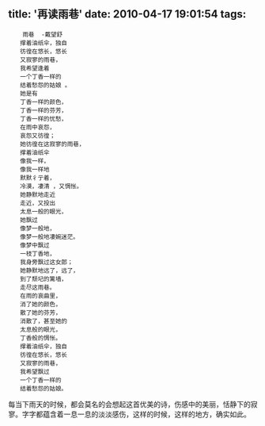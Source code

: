 title: '再读雨巷'
date: 2010-04-17 19:01:54
tags: 
---

```
	雨巷  -戴望舒
　　撑着油纸伞，独自
　　彷徨在悠长，悠长
　　又寂寥的雨巷，
　　我希望逢着
　　一个丁香一样的
　　结着愁怨的姑娘 。
　　她是有
　　丁香一样的颜色，
　　丁香一样的芬芳，
　　丁香一样的忧愁，
　　在雨中哀怨，
　　哀怨又彷徨；
　　她彷徨在这寂寥的雨巷，
　　撑着油纸伞
　　像我一样，
　　像我一样地
　　默默彳亍着，
　　冷漠，凄清 ，又惆怅。
　　她静默地走近
　　走近，又投出
　　太息一般的眼光，
　　她飘过
　　像梦一般地， 
　　像梦一般地凄婉迷茫。
　　像梦中飘过
　　一枝丁香地，
　　我身旁飘过这女郎；
　　她静默地远了，远了，
　　到了颓圮的篱墙，
　　走尽这雨巷。
　　在雨的哀曲里，
　　消了她的颜色，
　　散了她的芬芳，
　　消散了，甚至她的
　　太息般的眼光，
　　丁香般的惆怅。
　　撑着油纸伞，独自
　　彷徨在悠长，悠长
　　又寂寥的雨巷，
　　我希望飘过
　　一个丁香一样的
　　结着愁怨的姑娘。
```

每当下雨天的时候，都会莫名的会想起这首优美的诗，伤感中的美丽，恬静下的寂寥。字字都蕴含着一息一息的淡淡感伤，这样的时候，这样的地方，确实如此。
